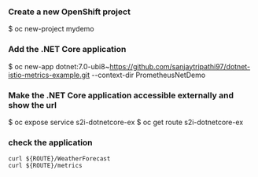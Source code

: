 ### Create a new OpenShift project
$ oc new-project mydemo

### Add the .NET Core application
$ oc new-app dotnet:7.0-ubi8~https://github.com/sanjaytripathi97/dotnet-istio-metrics-example.git --context-dir PrometheusNetDemo

### Make the .NET Core application accessible externally and show the url
$ oc expose service s2i-dotnetcore-ex
$ oc get route s2i-dotnetcore-ex

### check the application

```
curl ${ROUTE}/WeatherForecast
curl ${ROUTE}/metrics
```
